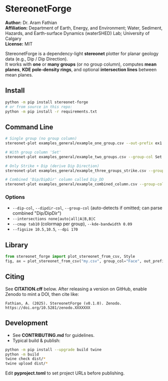 # StereonetForge

**Author:** Dr. Aram Fathian  
**Affiliation:** Department of Earth, Energy, and Environment; Water, Sediment, Hazards, and Earth-surface Dynamics (waterSHED) Lab; University of Calgary  
**License:** MIT

StereonetForge is a dependency-light **stereonet** plotter for planar geology data (e.g., Dip / Dip Direction).  
It works with **one** or **many groups** (or no group column), computes **mean planes**, **KDE pole-density rings**, and optional **intersection lines** between mean planes.

## Install
```bash
python -m pip install stereonet-forge
# or from source in this repo:
python -m pip install -r requirements.txt
```

## Command Line
```bash
# Single group (no group column)
stereonet-plot examples_general/example_one_group.csv --out-prefix ex1

# With group column 'Set'
stereonet-plot examples_general/example_two_groups.csv --group-col Set --out-prefix ex2

# Only Strike + Dip (derive Dip Direction)
stereonet-plot examples_general/example_three_groups_strike.csv --group-col Group --dip-col Dip --out-prefix ex3

# Combined 'Dip/DipDir' column called Dip_DD
stereonet-plot examples_general/example_combined_column.csv --group-col Domain --out-prefix ex4
```

### Options
- `--dip-col`, `--dipdir-col`, `--group-col` (auto-detects if omitted; can parse combined "Dip/DipDir")
- `--intersections none|auto|all|A|B,B|C`
- `--cmap tab10` (colormap per group), `--kde-bandwidth 0.09`
- `--figsize 10.5,10.5`, `--dpi 170`

## Library
```python
from stereonet_forge import plot_stereonet_from_csv, Style
fig, ax = plot_stereonet_from_csv("my.csv", group_col="Face", out_prefix="myplot")
```

## Citing
See **CITATION.cff** below. After releasing a version on GitHub, enable Zenodo to mint a DOI, then cite like:
```
Fathian, A. (2025). StereonetForge (v0.1.0). Zenodo. https://doi.org/10.5281/zenodo.XXXXXXX
```

## Development
- See **CONTRIBUTING.md** for guidelines.
- Typical build & publish:
```bash
python -m pip install --upgrade build twine
python -m build
twine check dist/*
twine upload dist/*
```
Edit **pyproject.toml** to set project URLs before publishing.
